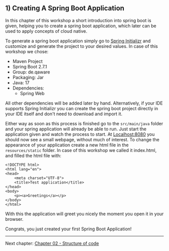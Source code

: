 ## 1) Creating A Spring Boot Application

In this chapter of this workshop a short introduction into spring boot is given, helping you to create a spring
boot application, which later can be used to apply concepts of cloud native.

To generate a spring boot application simply go to [Spring Initializr](https://start.spring.io/) and customize and generate
the project to your desired values. In case of this workshop we chose:

- Maven Project
- Spring Boot 2.7.1
- Group: de.qaware
- Packaging: Jar
- Java: 17
- Dependencies:
    - Spring Web

All other dependencies will be added later by hand. Alternatively, if your IDE supports Spring Initializr you can create
the spring boot project directly in your IDE itself and don't need to download and import it.

Either way as soon as this process is finished go to the `src/main/java` folder and your spring application will
already be able to run. Just start the application given and watch the process to start. At [Localhost:8080](localhost:8080)
you should now see a small webpage, without much of interest. To change the appearance of your application create a new
html file in the `resources/static` folder. In case of this workshop we called it index.html, and filled the html file with:

```
<!DOCTYPE html>
<html lang="en">
<head>
    <meta charset="UTF-8">
    <title>Test application</title>
</head>
<body>
    <p><a>Greetings</a></p>
</body>
</html>
```

With this the application will greet you nicely the moment you open it in your browser.

Congrats, you just created your first Spring Boot Application!

---

Next chapter: [Chapter 02 - Structure of code](chapter-2.md)
